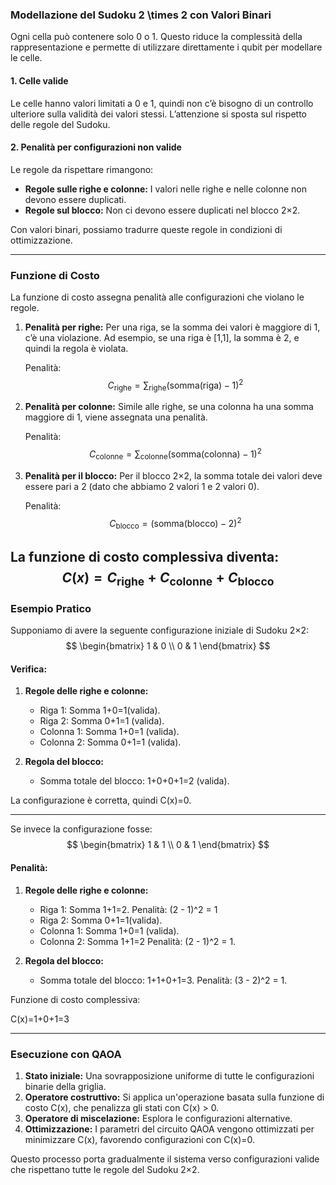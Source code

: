 ### **Modellazione del Sudoku 2 \times 2 con Valori Binari**

Ogni cella può contenere solo 0 o 1. Questo riduce la complessità della rappresentazione e permette di utilizzare direttamente i qubit per modellare le celle.

#### **1. Celle valide**

Le celle hanno valori limitati a 0 e 1, quindi non c’è bisogno di un controllo ulteriore sulla validità dei valori stessi. L’attenzione si sposta sul rispetto delle regole del Sudoku.

#### **2. Penalità per configurazioni non valide**

Le regole da rispettare rimangono:

- **Regole sulle righe e colonne:** I valori nelle righe e nelle colonne non devono essere duplicati.
- **Regole sul blocco:** Non ci devono essere duplicati nel blocco 2×2.

Con valori binari, possiamo tradurre queste regole in condizioni di ottimizzazione.

---

### **Funzione di Costo**

La funzione di costo assegna penalità alle configurazioni che violano le regole.

1. **Penalità per righe:** Per una riga, se la somma dei valori è maggiore di 1, c’è una violazione. Ad esempio, se una riga è [1,1], la somma è 2, e quindi la regola è violata.
    
    Penalità:
    $$
       C_{\text{righe}} = \sum_{\text{righe}} \left( \text{somma(riga)} - 1 \right)^2
    $$
 
2. **Penalità per colonne:** Simile alle righe, se una colonna ha una somma maggiore di 1, viene assegnata una penalità.
    
    Penalità:
    $$
    C_{\text{colonne}} = \sum_{\text{colonne}} \left( \text{somma(colonna)} - 1 \right)^2
    $$
1. **Penalità per il blocco:** Per il blocco 2×2, la somma totale dei valori deve essere pari a 2 (dato che abbiamo 2 valori 1 e 2 valori 0).
    
    Penalità:
    $$
        C_{\text{blocco}} = \left( \text{somma(blocco)} - 2 \right)^2
    $$


La funzione di costo complessiva diventa:
$$
C(x) = C_{\text{righe}} + C_{\text{colonne}} + C_{\text{blocco}}​
$$
---

### **Esempio Pratico**

Supponiamo di avere la seguente configurazione iniziale di Sudoku 2×2:
$$
\begin{bmatrix} 1 & 0 \\ 0 & 1 \end{bmatrix}
$$
#### Verifica:

1. **Regole delle righe e colonne:**
    
    - Riga 1: Somma 1+0=1(valida).
    - Riga 2: Somma 0+1=1 (valida).
    - Colonna 1: Somma 1+0=1 (valida).
    - Colonna 2: Somma 0+1=1 (valida).
2. **Regola del blocco:**
    
    - Somma totale del blocco: 1+0+0+1=2 (valida).

La configurazione è corretta, quindi C(x)=0.

---

Se invece la configurazione fosse:
$$
\begin{bmatrix} 1 & 1 \\ 0 & 1 \end{bmatrix}
$$
#### Penalità:

1. **Regole delle righe e colonne:**
    
    - Riga 1: Somma 1+1=2. Penalità: (2 - 1)^2 = 1
    - Riga 2: Somma 0+1=1(valida).
    - Colonna 1: Somma 1+0=1 (valida).
    - Colonna 2: Somma 1+1=2 Penalità: (2 - 1)^2 = 1.
2. **Regola del blocco:**
    
    - Somma totale del blocco: 1+1+0+1=3. Penalità: (3 - 2)^2 = 1.

Funzione di costo complessiva:

C(x)=1+0+1=3

---

### **Esecuzione con QAOA**

1. **Stato iniziale:** Una sovrapposizione uniforme di tutte le configurazioni binarie della griglia.
2. **Operatore costruttivo:** Si applica un'operazione basata sulla funzione di costo C(x), che penalizza gli stati con C(x) > 0.
3. **Operatore di miscelazione:** Esplora le configurazioni alternative.
4. **Ottimizzazione:** I parametri del circuito QAOA vengono ottimizzati per minimizzare C(x), favorendo configurazioni con C(x)=0.

Questo processo porta gradualmente il sistema verso configurazioni valide che rispettano tutte le regole del Sudoku 2×2.
